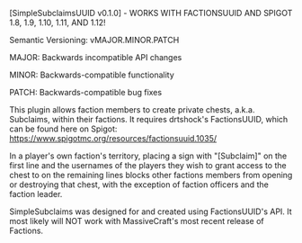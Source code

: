 [SimpleSubclaimsUUID v0.1.0] - WORKS WITH FACTIONSUUID AND SPIGOT 1.8, 1.9, 1.10, 1.11, AND 1.12!

Semantic Versioning: vMAJOR.MINOR.PATCH

MAJOR: Backwards incompatible API changes

MINOR: Backwards-compatible functionality

PATCH: Backwards-compatible bug fixes

This plugin allows faction members to create private chests, a.k.a. Subclaims, within their factions. It requires drtshock's FactionsUUID, which can be found here on Spigot: https://www.spigotmc.org/resources/factionsuuid.1035/

In a player's own faction's territory, placing a sign with "[Subclaim]" on the first line and the usernames of the players they wish to grant access to the chest to on the remaining lines blocks other factions members from opening or destroying that chest, with the exception of faction officers and the faction leader.

SimpleSubclaims was designed for and created using FactionsUUID's API. It most likely will NOT work with MassiveCraft's most recent release of Factions.
